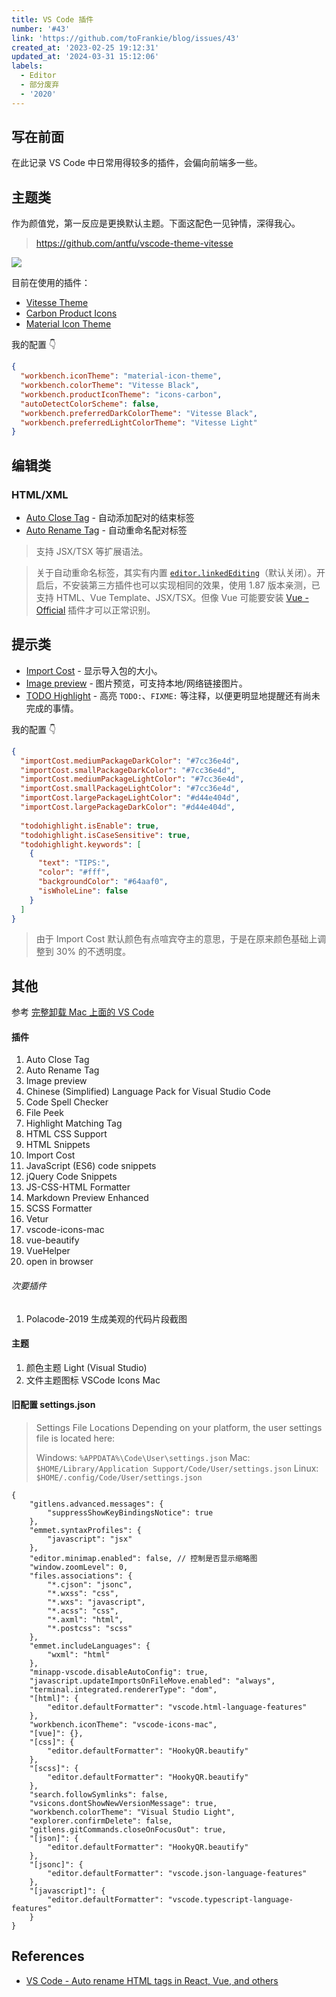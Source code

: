 ```yaml
---
title: VS Code 插件
number: '#43'
link: 'https://github.com/toFrankie/blog/issues/43'
created_at: '2023-02-25 19:12:31'
updated_at: '2024-03-31 15:12:06'
labels:
  - Editor
  - 部分废弃
  - '2020'
---
```


## 写在前面

在此记录 VS Code 中日常用得较多的插件，会偏向前端多一些。


## 主题类

作为颜值党，第一反应是更换默认主题。下面这配色一见钟情，深得我心。
> https://github.com/antfu/vscode-theme-vitesse

![](https://cdn.jsdelivr.net/gh/toFrankie/blog@main/images/2024/3/1711863918221.png)

目前在使用的插件：

- [Vitesse Theme](https://marketplace.visualstudio.com/items?itemName=antfu.theme-vitesse)
- [Carbon Product Icons](https://marketplace.visualstudio.com/items?itemName=antfu.icons-carbon)
- [Material Icon Theme](https://marketplace.visualstudio.com/items?itemName=PKief.material-icon-theme)

我的配置 👇

```json
{
  "workbench.iconTheme": "material-icon-theme",
  "workbench.colorTheme": "Vitesse Black",
  "workbench.productIconTheme": "icons-carbon",
  "autoDetectColorScheme": false,
  "workbench.preferredDarkColorTheme": "Vitesse Black",
  "workbench.preferredLightColorTheme": "Vitesse Light"
}
```

## 编辑类

### HTML/XML

- [Auto Close Tag](https://marketplace.visualstudio.com/items?itemName=formulahendry.auto-close-tag) - 自动添加配对的结束标签
- [Auto Rename Tag](https://marketplace.visualstudio.com/items?itemName=formulahendry.auto-rename-tag) - 自动重命名配对标签


> 支持 JSX/TSX 等扩展语法。

> 关于自动重命名标签，其实有内置 [`editor.linkedEditing`](https://code.visualstudio.com/docs/languages/html#_auto-update-tags)（默认关闭）。开启后，不安装第三方插件也可以实现相同的效果，使用 1.87 版本亲测，已支持 HTML、Vue Template、JSX/TSX。但像 Vue 可能要安装 [Vue - Official](https://marketplace.visualstudio.com/items?itemName=Vue.volar) 插件才可以正常识别。

## 提示类

- [Import Cost](https://marketplace.visualstudio.com/items?itemName=wix.vscode-import-cost) - 显示导入包的大小。
- [Image preview](https://marketplace.visualstudio.com/items?itemName=kisstkondoros.vscode-gutter-preview) - 图片预览，可支持本地/网络链接图片。
- [TODO Highlight](https://marketplace.visualstudio.com/items?itemName=wayou.vscode-todo-highlight) - 高亮 `TODO:`、`FIXME:` 等注释，以便更明显地提醒还有尚未完成的事情。

我的配置 👇

```json
{
  "importCost.mediumPackageDarkColor": "#7cc36e4d",
  "importCost.smallPackageDarkColor": "#7cc36e4d",
  "importCost.mediumPackageLightColor": "#7cc36e4d",
  "importCost.smallPackageLightColor": "#7cc36e4d",
  "importCost.largePackageLightColor": "#d44e404d",
  "importCost.largePackageDarkColor": "#d44e404d",
  
  "todohighlight.isEnable": true,
  "todohighlight.isCaseSensitive": true,
  "todohighlight.keywords": [
    {
      "text": "TIPS:",
      "color": "#fff",
      "backgroundColor": "#64aaf0",
      "isWholeLine": false
    }
  ]
}
```

> 由于 Import Cost 默认颜色有点喧宾夺主的意思，于是在原来颜色基础上调整到 30% 的不透明度。


## 其他


参考 [完整卸载 Mac 上面的 VS Code](https://zhuanlan.zhihu.com/p/86651380)

#### 插件
1. Auto Close Tag
2. Auto Rename Tag
3. Image preview
4. Chinese (Simplified) Language Pack for Visual Studio Code
5. Code Spell Checker
6. File Peek
7. Highlight Matching Tag
8. HTML CSS Support
9. HTML Snippets
10. Import Cost
11. JavaScript (ES6) code snippets
12. jQuery Code Snippets
13. JS-CSS-HTML Formatter
14. Markdown Preview Enhanced
15. SCSS Formatter
16. Vetur
17. vscode-icons-mac
18. vue-beautify
19. VueHelper
20. open in browser

###### 次要插件
1. Polacode-2019  生成美观的代码片段截图



#### 主题
1. 颜色主题 Light (Visual Studio)
2. 文件主题图标 VSCode Icons Mac

#### 旧配置 settings.json
> Settings File Locations
Depending on your platform, the user settings file is located here:
>
> Windows: `%APPDATA%\Code\User\settings.json`
Mac: `$HOME/Library/Application Support/Code/User/settings.json`
Linux: `$HOME/.config/Code/User/settings.json`
```
{
    "gitlens.advanced.messages": {
        "suppressShowKeyBindingsNotice": true
    },
    "emmet.syntaxProfiles": {
        "javascript": "jsx"
    },
    "editor.minimap.enabled": false, // 控制是否显示缩略图
    "window.zoomLevel": 0,
    "files.associations": {
        "*.cjson": "jsonc",
        "*.wxss": "css",
        "*.wxs": "javascript",
        "*.acss": "css",
        "*.axml": "html",
        "*.postcss": "scss"
    },
    "emmet.includeLanguages": {
        "wxml": "html"
    },
    "minapp-vscode.disableAutoConfig": true,
    "javascript.updateImportsOnFileMove.enabled": "always",
    "terminal.integrated.rendererType": "dom",
    "[html]": {
        "editor.defaultFormatter": "vscode.html-language-features"
    },
    "workbench.iconTheme": "vscode-icons-mac",
    "[vue]": {},
    "[css]": {
        "editor.defaultFormatter": "HookyQR.beautify"
    },
    "[scss]": {
        "editor.defaultFormatter": "HookyQR.beautify"
    },
    "search.followSymlinks": false,
    "vsicons.dontShowNewVersionMessage": true,
    "workbench.colorTheme": "Visual Studio Light",
    "explorer.confirmDelete": false,
    "gitlens.gitCommands.closeOnFocusOut": true,
    "[json]": {
        "editor.defaultFormatter": "HookyQR.beautify"
    },
    "[jsonc]": {
        "editor.defaultFormatter": "vscode.json-language-features"
    },
    "[javascript]": {
        "editor.defaultFormatter": "vscode.typescript-language-features"
    }
}
```

## References

- [VS Code - Auto rename HTML tags in React, Vue, and others](https://www.roboleary.net/vscode/2023/05/08/auto-rename-tags-react-vue-svelte.html)
